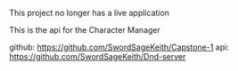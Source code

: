 This project no longer has a live application

This is the api for the Character Manager

github: https://github.com/SwordSageKeith/Capstone-1
api: https://github.com/SwordSageKeith/Dnd-server
